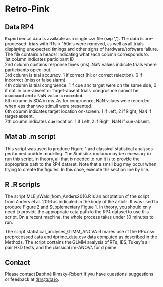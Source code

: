 # Retro-Pink

## Data RP4
Experimental data is available as a single csv file (sep ','). The data is pre-processed: trials with RTs < 150ms were removed, as well as all trials displaying unexpected timings and other signs of hardware/software failure.\
The file contains a header indicating what each column corresponds to.\
1st column indicates participant ID\
2nd column contains response times (ms). NaN values indicate trials where participants opted-out.\
3rd column is trial accuracy. 1 if correct (hit or correct rejection), 0 if incorrect (miss or false alarm)\
4th column is trial congruence. 1 if cue and target were on the same side, 0 if not. In cue-absent or target-absent trials, congruence cannot be assessed and a NaN value is recorded. \
5th column is SOA in ms. As for congruence, NaN values were recorded when less than two stimuli were presented.\
6th column indicates target location on-screen. 1 if Left, 2 if Right, NaN if target-absent.\
7th column indicates cue location. 1 if Left, 2 if Right, NaN if cue-absent.

## Matlab .m script
This script was used to produce Figure 1 and classical statistical analyses performed outside modeling. The Statistics toolbox may be necessary to run this script. In theory, all that is needed to run it is to provide the appropriate path to the RP4 dataset.
Note that a small bug may occur when trying to create the figures. In this case, execute the section line by line.

## R .R scripts
The script MLE_sWald_from_Anders2016.R is an adaptation of the script from Anders et al. 2016 as indicated in the body of the article. It was used to produce Figure 2 and Supplementary Figure 1. In theory, you should only need to provide the appropriate data path to the RP4 dataset to use this script. On a recent machine, the whole process takes under 30 minutes to run.

The script statistical_analyses_GLMM_ANOVA.R makes use of the RP4.csv preprocessed data and dprime_data.csv data computed as described in the Methods. The script contains the GLMM analysis of RTs, IES, Tukey's all pair HSD tests, and the classical rm-ANOVA for d prime.

## Contact
Please contact Daphné Rimsky-Robert if you have questions, suggestions or feedback at drr@tuta.io.
